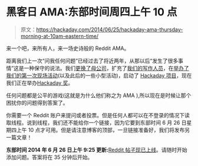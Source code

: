 # 黑客日 AMA:东部时间周四上午 10 点

> 原文：<https://hackaday.com/2014/06/25/hackaday-ama-thursday-morning-at-10am-eastern-time/>

来一个吧，来所有人，来一场史诗般的 Reddit AMA。

距离我们上一次“问我任何问题”已经过去了将近两年，从那以后“发生了很多事情”这是一种保守的说法。我们[更换了母公司](http://hackaday.com/2013/07/25/hello-from-supplyframe/)，扩充了[我们的写作人员](http://hackaday.com/about/)，在[举办了我们的第一次现场活动](http://hackaday.com/2014/01/23/the-gathering-huge-success/)(以及此后的一些小型活动)，启动了 [Hackaday 项目](http://hackaday.io)，现在我们正在举办[Hackaday 奖](http://hackaday.io/prize)。

任何问题都是公平的游戏(这就是为什么他们称之为 AMA ),所以现在是时候让那个困扰你的问题得到答案了。

你需要一个 Reddit 账户来提问或者投票。但是任何人都可以在不登录的情况下读取线程。说到线程，我们还不能给你一个链接，因为它要到东部时间 6 月 26 日星期四上午 10 点才可用。但是请注意博客的顶部，一旦链接准备好，我们将发布另一篇文章！

**东部时间 2014 年 6 月 26 日上午 9:25 更新:**[Reddit 帖子现已上线](http://www.reddit.com/r/IAmA/comments/295bkj/im_mike_szczys_managing_editor_of_hackadaycom/)。请随时开始添加问题。答案将在 35 分钟后开始。